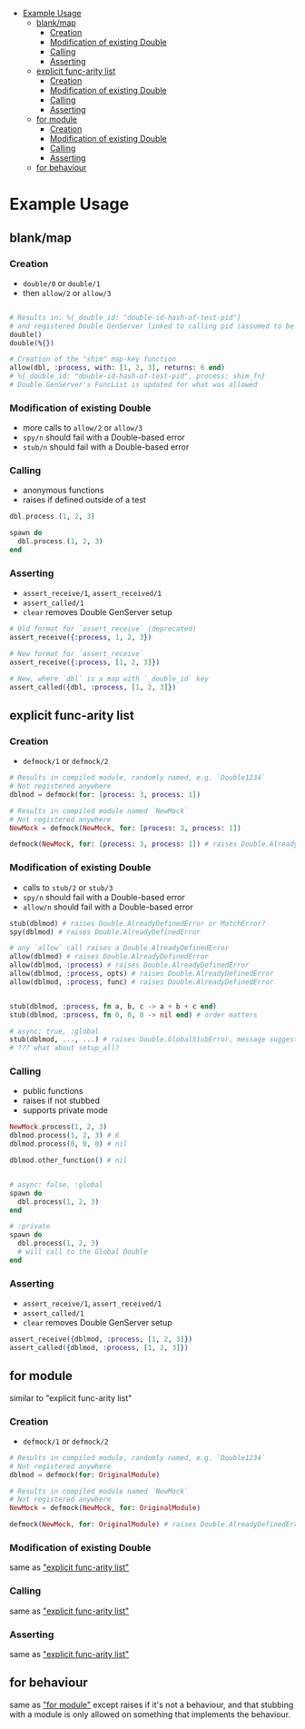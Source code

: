 - [Example Usage](#example-usage)
  - [blank/map](#blankmap)
    - [Creation](#creation)
    - [Modification of existing Double](#modification-of-existing-double)
    - [Calling](#calling)
    - [Asserting](#asserting)
  - [explicit func-arity list](#explicit-func-arity-list)
    - [Creation](#creation-1)
    - [Modification of existing Double](#modification-of-existing-double-1)
    - [Calling](#calling-1)
    - [Asserting](#asserting-1)
  - [for module](#for-module)
    - [Creation](#creation-2)
    - [Modification of existing Double](#modification-of-existing-double-2)
    - [Calling](#calling-2)
    - [Asserting](#asserting-2)
  - [for behaviour](#for-behaviour)

# Example Usage
## blank/map

### Creation
- `double/0` or `double/1`
- then `allow/2` or `allow/3`

```elixir

# Results in: %{_double_id: "double-id-hash-of-test-pid"}
# and registered Double GenServer linked to calling pid (assumed to be a test-pid)
double()
double(%{})
```

```elixir
# Creation of the "shim" map-key function
allow(dbl, :process, with: [1, 2, 3], returns: 6 end)
# %{_double_id: "double-id-hash-of-test-pid", process: shim_fn}
# Double GenServer's FuncList is updated for what was allowed
```


### Modification of existing Double
- more calls to `allow/2` or `allow/3`
- `spy/n` should fail with a Double-based error
- `stub/n` should fail with a Double-based error


### Calling
- anonymous functions
- raises if defined outside of a test


```elixir
dbl.process.(1, 2, 3)

spawn do
  dbl.process.(1, 2, 3)
end
```

### Asserting
- `assert_receive/1`, `assert_received/1`
- `assert_called/1`
- `clear` removes Double GenServer setup

```elixir
# Old format for `assert_receive` (deprecated)
assert_receive({:process, 1, 2, 3})

# New format for `assert_receive`
assert_receive({:process, [1, 2, 3]})

# New, where `dbl` is a map with `_double_id` key
assert_called({dbl, :process, [1, 2, 3]})
```


## explicit func-arity list

### Creation
- `defmock/1` or `defmock/2`

```elixir
# Results in compiled module, randomly named, e.g. `Double1234`
# Not registered anywhere
dblmod = defmock(for: [process: 3, process: 1])

# Results in compiled module named `NewMock`
# Not registered anywhere
NewMock = defmock(NewMock, for: [process: 3, process: 1])

defmock(NewMock, for: [process: 3, process: 1]) # raises Double.AlreadyDefinedError
```

### Modification of existing Double
- calls to `stub/2` or `stub/3`
- `spy/n` should fail with a Double-based error
- `allow/n` should fail with a Double-based error

```elixir
stub(dblmod) # raises Double.AlreadyDefinedError or MatchError?
spy(dblmod) # raises Double.AlreadyDefinedError

# any `allow` call raises a Double.AlreadyDefinedError
allow(dblmod) # raises Double.AlreadyDefinedError
allow(dblmod, :process) # raises Double.AlreadyDefinedError
allow(dblmod, :process, opts) # raises Double.AlreadyDefinedError
allow(dblmod, :process, func) # raises Double.AlreadyDefinedError


stub(dblmod, :process, fn a, b, c -> a + b + c end)
stub(dblmod, :process, fn 0, 0, 0 -> nil end) # order matters

# async: true, :global
stub(dblmod, ..., ...) # raises Double.GlobalStubError, message suggests switching to :private
# ??? what about setup_all?
```

### Calling
- public functions
- raises if not stubbed
- supports private mode


```elixir
NewMock.process(1, 2, 3)
dblmod.process(1, 2, 3) # 6
dblmod.process(0, 0, 0) # nil

dblmod.other_function() # nil


# async: false, :global
spawn do
  dbl.process(1, 2, 3)
end

# :private
spawn do
  dbl.process(1, 2, 3)
  # will call to the Global Double
end
```

### Asserting
- `assert_receive/1`, `assert_received/1`
- `assert_called/1`
- `clear` removes Double GenServer setup

```elixir
assert_receive({dblmod, :process, [1, 2, 3]})
assert_called({dblmod, :process, [1, 2, 3]})
```


## for module
similar to "explicit func-arity list"

### Creation
- `defmock/1` or `defmock/2`

```elixir
# Results in compiled module, randomly named, e.g. `Double1234`
# Not registered anywhere
dblmod = defmock(for: OriginalModule)

# Results in compiled module named `NewMock`
# Not registered anywhere
NewMock = defmock(NewMock, for: OriginalModule)

defmock(NewMock, for: OriginalModule) # raises Double.AlreadyDefinedError
```

### Modification of existing Double
same as ["explicit func-arity list"](#modification-of-existing-double-1)

### Calling
same as ["explicit func-arity list"](#calling-1)

### Asserting
same as ["explicit func-arity list"](#asserting-1)

## for behaviour
same as ["for module"](#for-module) except raises if it's not a behaviour, and that stubbing with a module is only allowed on something that implements the behaviour.
